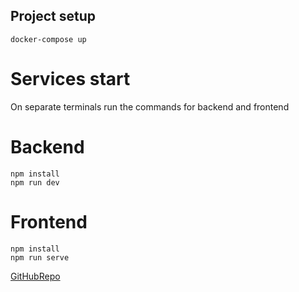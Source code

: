 ## Project setup

```
docker-compose up
```

# Services start

On separate terminals run the commands for backend and frontend

# Backend

```
npm install
npm run dev
```

# Frontend

```
npm install
npm run serve
```

[GitHubRepo](https://github.com/ilias-jvr/CodingFactoryFinalProject)
